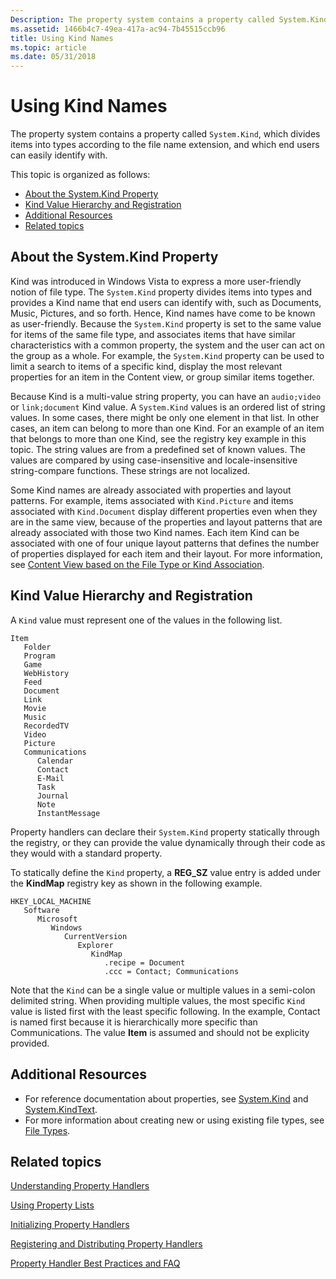 ```yaml
---
Description: The property system contains a property called System.Kind, which divides items into types according to the file name extension, and which end users can easily identify with.
ms.assetid: 1466b4c7-49ea-417a-ac94-7b45515ccb96
title: Using Kind Names
ms.topic: article
ms.date: 05/31/2018
---
```


# Using Kind Names

The property system contains a property called `System.Kind`, which divides items into types according to the file name extension, and which end users can easily identify with.

This topic is organized as follows:

-   [About the System.Kind Property](#about-the-systemkind-property)
-   [Kind Value Hierarchy and Registration](#kind-value-hierarchy-and-registration)
-   [Additional Resources](#additional-resources)
-   [Related topics](#related-topics)

## About the System.Kind Property

Kind was introduced in Windows Vista to express a more user-friendly notion of file type. The `System.Kind` property divides items into types and provides a Kind name that end users can identify with, such as Documents, Music, Pictures, and so forth. Hence, Kind names have come to be known as user-friendly. Because the `System.Kind` property is set to the same value for items of the same file type, and associates items that have similar characteristics with a common property, the system and the user can act on the group as a whole. For example, the `System.Kind` property can be used to limit a search to items of a specific kind, display the most relevant properties for an item in the Content view, or group similar items together.

Because Kind is a multi-value string property, you can have an `audio;video` or `link;document` Kind value. A `System.Kind` values is an ordered list of string values. In some cases, there might be only one element in that list. In other cases, an item can belong to more than one Kind. For an example of an item that belongs to more than one Kind, see the registry key example in this topic. The string values are from a predefined set of known values. The values are compared by using case-insensitive and locale-insensitive string-compare functions. These strings are not localized.

Some Kind names are already associated with properties and layout patterns. For example, items associated with `Kind.Picture` and items associated with `Kind.Document` display different properties even when they are in the same view, because of the properties and layout patterns that are already associated with those two Kind names. Each item Kind can be associated with one of four unique layout patterns that defines the number of properties displayed for each item and their layout. For more information, see [Content View based on the File Type or Kind Association](https://msdn.microsoft.com/en-us/library/Ee330739(v=VS.85).aspx).

## Kind Value Hierarchy and Registration

A `Kind` value must represent one of the values in the following list.

```
Item
   Folder
   Program
   Game
   WebHistory
   Feed
   Document
   Link
   Movie
   Music
   RecordedTV
   Video
   Picture
   Communications
      Calendar
      Contact
      E-Mail
      Task
      Journal
      Note
      InstantMessage
```

Property handlers can declare their `System.Kind` property statically through the registry, or they can provide the value dynamically through their code as they would with a standard property.

To statically define the `Kind` property, a **REG\_SZ** value entry is added under the **KindMap** registry key as shown in the following example.

```
HKEY_LOCAL_MACHINE
   Software
      Microsoft
         Windows
            CurrentVersion
               Explorer
                  KindMap
                     .recipe = Document
                     .ccc = Contact; Communications
```

Note that the `Kind` can be a single value or multiple values in a semi-colon delimited string. When providing multiple values, the most specific `Kind` value is listed first with the least specific following. In the example, Contact is named first because it is hierarchically more specific than Communications. The value **Item** is assumed and should not be explicity provided.

## Additional Resources

-   For reference documentation about properties, see [System.Kind](https://msdn.microsoft.com/library/Bb787521(v=VS.85).aspx) and [System.KindText](https://msdn.microsoft.com/library/Bb787523(v=VS.85).aspx).
-   For more information about creating new or using existing file types, see [File Types](https://msdn.microsoft.com/en-us/library/Cc144148(v=VS.85).aspx).

## Related topics

<dl> <dt>

[Understanding Property Handlers](https://msdn.microsoft.com/library/Cc144129(v=VS.85).aspx)
</dt> <dt>

[Using Property Lists](https://msdn.microsoft.com/library/Cc144133(v=VS.85).aspx)
</dt> <dt>

[Initializing Property Handlers](https://msdn.microsoft.com/library/Cc144131(v=VS.85).aspx)
</dt> <dt>

[Registering and Distributing Property Handlers](https://msdn.microsoft.com/library/Dd894084(v=VS.85).aspx)
</dt> <dt>

[Property Handler Best Practices and FAQ](https://msdn.microsoft.com/library/Dd894083(v=VS.85).aspx)
</dt> </dl>

 

 



